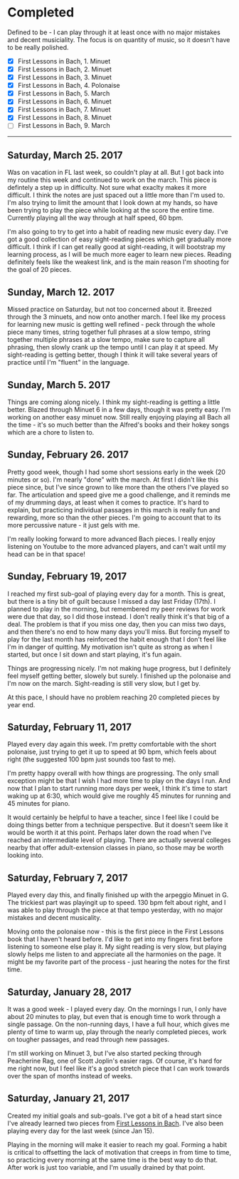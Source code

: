 # Completed

Defined to be - I can play through it at least once with no major mistakes and
decent musiciality. The focus is on quantity of music, so it doesn't have to
be really polished.

- [x] First Lessons in Bach, 1. Minuet
- [x] First Lessons in Bach, 2. Minuet
- [x] First Lessons in Bach, 3. Minuet
- [x] First Lessons in Bach, 4. Polonaise
- [x] First Lessons in Bach, 5. March
- [x] First Lessons in Bach, 6. Minuet
- [x] First Lessons in Bach, 7. Minuet
- [x] First Lessons in Bach, 8. Minuet
- [ ] First Lessons in Bach, 9. March

-----------------------

## Saturday, March 25. 2017

Was on vacation in FL last week, so couldn't play at all. But I got back into
my routine this week and continued to work on the march. This piece is
defintely a step up in difficulty. Not sure what exaclty makes it more
difficult. I think the notes are just spaced out a little more than I'm used
to. I'm also trying to limit the amount that I look down at my hands, so have
been trying to play the piece while looking at the score the entire time.
Currently playing all the way through at half speed, 60 bpm.

I'm also going to try to get into a habit of reading new music every day. I've
got a good collection of easy sight-reading pieces which get gradually more
difficult. I think if I can get really good at sight-reading, it will
bootstrap my learning process, as I will be much more eager to learn new
pieces. Reading definitely feels like the weakest link, and is the main reason
I'm shooting for the goal of 20 pieces.

## Sunday, March 12. 2017

Missed practice on Saturday, but not too concerned about it. Breezed through
the 3 minuets, and now onto another march. I feel like my process for learning
new music is getting well refined - peck through the whole piece many times,
string together full phrases at a slow tempo, string together multiple phrases at
a slow tempo, make sure to capture all phrasing, then slowly crank up the
tempo until I can play it at speed. My sight-reading is getting better, though
I think it will take several years of practice until I'm "fluent" in the
language.

## Sunday, March 5. 2017

Things are coming along nicely. I think my sight-reading is getting a little
better. Blazed through Minuet 6 in a few days, though it was pretty easy.
I'm working on another easy minuet now. Still really enjoying playing all Bach
all the time - it's so much better than the Alfred's books and their hokey
songs which are a chore to listen to.

## Sunday, February 26. 2017

Pretty good week, though I had some short sessions early in the week (20
minutes or so). I'm nearly "done" with the march. At first I didn't like this
piece since, but I've since grown to like more than the others I've played so
far. The articulation and speed give me a good challenge, and it reminds me of
my drumming days, at least when it comes to practice. It's hard to explain,
but practicing individual passages in this march is really fun and rewarding,
more so than the other pieces. I'm going to account that to its more
percussive nature - it just gels with me.

I'm really looking forward to more advanced Bach pieces. I really enjoy
listening on Youtube to the more advanced players, and can't wait until my
head can be in that space!

## Sunday, February 19, 2017

I reached my first sub-goal of playing every day for a month. This is great,
but there is a tiny bit of guilt because I missed a day last Friday
(17th). I planned to play in the morning, but remembered my peer reviews for
work were due that day, so I did those instead. I don't really think it's that
big of a deal. The problem is that if you miss one day, then you can miss two
days, and then there's no end to how many days you'll miss. But forcing myself
to play for the last month has reinforced the habit enough that I don't feel
like I'm in danger of quitting. My motivation isn't quite as strong as when
I started, but once I sit down and start playing, it's fun again.

Things are progressing nicely. I'm not making huge progress, but I definitely
feel myself getting better, slowely but surely. I finished up the polonaise
and I'm now on the march. Sight-reading is still very slow, but I get by.

At this pace, I should have no problem reaching 20 completed pieces by year
end.

## Saturday, February 11, 2017

Played every day again this week. I'm pretty comfortable with the short
polonaise, just trying to get it up to speed at 90 bpm, which feels about
right (the suggested 100 bpm just sounds too fast to me).

I'm pretty happy overall with how things are progressing. The only small
exception might be that I wish I had more time to play on the days I run. And
now that I plan to start running more days per week, I think it's time to
start waking up at 6:30, which would give me roughly 45 minutes for running
and 45 minutes for piano.

It would certainly be helpful to have a teacher, since I feel like I could be
doing things better from a technique perspective. But it doesn't seem like it
would be worth it at this point. Perhaps later down the road when I've reached
an intermediate level of playing. There are actually several colleges nearby
that offer adult-extension classes in piano, so those may be worth looking
into.

## Saturday, February 7, 2017

Played every day this, and finally finished up with the arpeggio Minuet in G.
The trickiest part was playingit up to speed. 130 bpm felt about right, and
I was able to play through the piece at that tempo yesterday, with no major
mistakes and decent musicality.

Moving onto the polonaise now - this is the first piece in the First Lessons
book that I haven't heard before. I'd like to get into my fingers first before
listening to someone else play it. My sight
reading is very slow, but playing slowly helps me listen to and appreciate all
the harmonies on the page. It might be my favorite part of the process - just
hearing the notes for the first time.

## Saturday, January 28, 2017

It was a good week - I played every day. On the mornings I run, I only have
about 20 minutes to play, but even that is enough time to work through
a single passage. On the non-running days, I have a full hour, which gives me
plenty of time to warm up, play through the nearly completed pieces, work on
tougher passages, and read through new passages.

I'm still working on Minuet 3, but I've also started pecking
through Peacherine Rag, one of Scott Joplin's easier rags. Of course, it's
hard for me right now, but I feel like it's a good stretch piece that I can
work towards over the span of months instead of weeks.

## Saturday, January 21, 2017

Created my initial goals and sub-goals. I've got a bit of a head start
since I've already learned two pieces from [First Lessons in
Bach](https://www.amazon.com/First-Lessons-Bach-Complete-Schirmers/dp/1423421922).
I've also been playing every day for the last week (since Jan 15).

Playing in the morning will make it easier to reach my goal.
Forming a habit is critical to offsetting the lack of
motivation that creeps in from time to time, so practicing every morning at
the same time is the best way to do that. After work is just too variable, and
I'm usually drained by that point.

